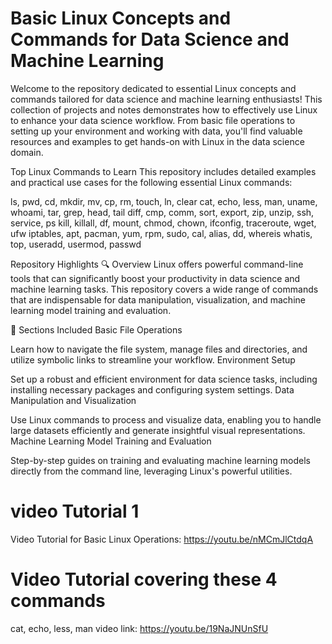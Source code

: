 
# Basic Linux Concepts and Commands for Data Science and Machine Learning

Welcome to the repository dedicated to essential Linux concepts and commands tailored for data science and machine learning enthusiasts! This collection of projects and notes demonstrates how to effectively use Linux to enhance your data science workflow. From basic file operations to setting up your environment and working with data, you'll find valuable resources and examples to get hands-on with Linux in the data science domain.

Top Linux Commands to Learn
This repository includes detailed examples and practical use cases for the following essential Linux commands:

ls, pwd, cd, mkdir, mv, cp, rm, touch, ln, clear
cat, echo, less, man, uname, whoami, tar, grep, head, tail
diff, cmp, comm, sort, export, zip, unzip, ssh, service, ps
kill, killall, df, mount, chmod, chown, ifconfig, traceroute, wget, ufw
iptables, apt, pacman, yum, rpm, sudo, cal, alias, dd, whereis
whatis, top, useradd, usermod, passwd

Repository Highlights
🔍 Overview
Linux offers powerful command-line tools that can significantly boost your productivity in data science and machine learning tasks. This repository covers a wide range of commands that are indispensable for data manipulation, visualization, and machine learning model training and evaluation.

📂 Sections Included
Basic File Operations

Learn how to navigate the file system, manage files and directories, and utilize symbolic links to streamline your workflow.
Environment Setup

Set up a robust and efficient environment for data science tasks, including installing necessary packages and configuring system settings.
Data Manipulation and Visualization

Use Linux commands to process and visualize data, enabling you to handle large datasets efficiently and generate insightful visual representations.
Machine Learning Model Training and Evaluation

Step-by-step guides on training and evaluating machine learning models directly from the command line, leveraging Linux's powerful utilities.

 # video Tutorial 1
Video Tutorial for Basic Linux Operations:   https://youtu.be/nMCmJlCtdqA


# Video Tutorial covering these 4 commands 
cat, echo, less, man
video link: https://youtu.be/19NaJNUnSfU

